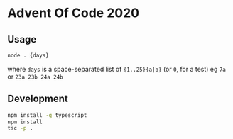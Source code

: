 # Advent Of Code 2020

## Usage

```sh
node . {days}
```

where `days` is a space-separated list of `{1..25}{a|b}` (or `0`, for a test)
eg `7a` or `23a 23b 24a 24b`

## Development

```sh
npm install -g typescript
npm install
tsc -p .
```
